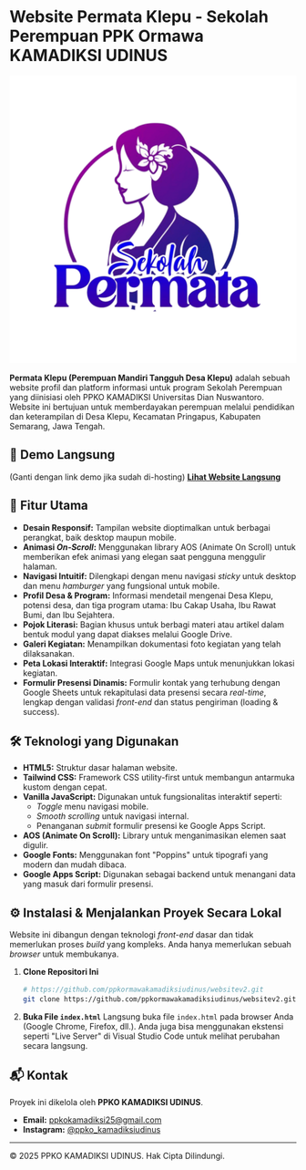 # Website Permata Klepu - Sekolah Perempuan PPK Ormawa KAMADIKSI UDINUS

![Permata Klepu](./img/permata.png)

**Permata Klepu (Perempuan Mandiri Tangguh Desa Klepu)** adalah sebuah website profil dan platform informasi untuk program Sekolah Perempuan yang diinisiasi oleh PPKO KAMADIKSI Universitas Dian Nuswantoro. Website ini bertujuan untuk memberdayakan perempuan melalui pendidikan dan keterampilan di Desa Klepu, Kecamatan Pringapus, Kabupaten Semarang, Jawa Tengah.

## 🚀 Demo Langsung

(Ganti dengan link demo jika sudah di-hosting)
**[Lihat Website Langsung](https://url-website-anda.com)**

## 📝 Fitur Utama

* **Desain Responsif:** Tampilan website dioptimalkan untuk berbagai perangkat, baik desktop maupun mobile.
* **Animasi _On-Scroll_:** Menggunakan library AOS (Animate On Scroll) untuk memberikan efek animasi yang elegan saat pengguna menggulir halaman.
* **Navigasi Intuitif:** Dilengkapi dengan menu navigasi _sticky_ untuk desktop dan menu _hamburger_ yang fungsional untuk mobile.
* **Profil Desa & Program:** Informasi mendetail mengenai Desa Klepu, potensi desa, dan tiga program utama: Ibu Cakap Usaha, Ibu Rawat Bumi, dan Ibu Sejahtera.
* **Pojok Literasi:** Bagian khusus untuk berbagi materi atau artikel dalam bentuk modul yang dapat diakses melalui Google Drive.
* **Galeri Kegiatan:** Menampilkan dokumentasi foto kegiatan yang telah dilaksanakan.
* **Peta Lokasi Interaktif:** Integrasi Google Maps untuk menunjukkan lokasi kegiatan.
* **Formulir Presensi Dinamis:** Formulir kontak yang terhubung dengan Google Sheets untuk rekapitulasi data presensi secara _real-time_, lengkap dengan validasi _front-end_ dan status pengiriman (loading & success).

## 🛠️ Teknologi yang Digunakan

* **HTML5:** Struktur dasar halaman website.
* **Tailwind CSS:** Framework CSS utility-first untuk membangun antarmuka kustom dengan cepat.
* **Vanilla JavaScript:** Digunakan untuk fungsionalitas interaktif seperti:
    * _Toggle_ menu navigasi mobile.
    * _Smooth scrolling_ untuk navigasi internal.
    * Penanganan _submit_ formulir presensi ke Google Apps Script.
* **AOS (Animate On Scroll):** Library untuk menganimasikan elemen saat digulir.
* **Google Fonts:** Menggunakan font "Poppins" untuk tipografi yang modern dan mudah dibaca.
* **Google Apps Script:** Digunakan sebagai backend untuk menangani data yang masuk dari formulir presensi.

## ⚙️ Instalasi & Menjalankan Proyek Secara Lokal

Website ini dibangun dengan teknologi _front-end_ dasar dan tidak memerlukan proses _build_ yang kompleks. Anda hanya memerlukan sebuah _browser_ untuk membukanya.

1.  **Clone Repositori Ini**
    ```bash
    # https://github.com/ppkormawakamadiksiudinus/websitev2.git
    git clone https://github.com/ppkormawakamadiksiudinus/websitev2.git
    ```

2.  **Buka File `index.html`**
    Langsung buka file `index.html` pada browser Anda (Google Chrome, Firefox, dll.). Anda juga bisa menggunakan ekstensi seperti "Live Server" di Visual Studio Code untuk melihat perubahan secara langsung.

## 📬 Kontak

Proyek ini dikelola oleh **PPKO KAMADIKSI UDINUS**.

* **Email:** ppkokamadiksi25@gmail.com
* **Instagram:** [@ppko_kamadiksiudinus](https://www.instagram.com/ppko_kamadiksiudinus/)

---
© 2025 PPKO KAMADIKSI UDINUS. Hak Cipta Dilindungi.
